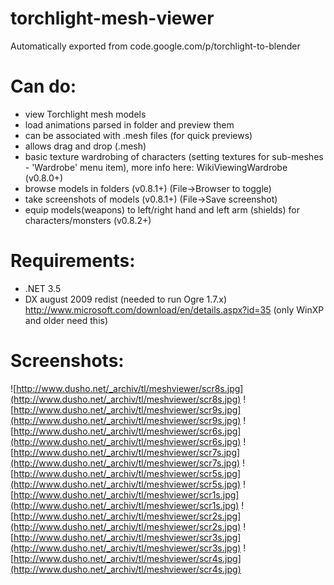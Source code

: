 # torchlight-mesh-viewer
Automatically exported from code.google.com/p/torchlight-to-blender

# Can do: #
  * view Torchlight mesh models
  * load animations parsed in folder and preview them
  * can be associated with .mesh files (for quick previews)
  * allows drag and drop (.mesh)
  * basic texture wardrobing of characters (setting textures for sub-meshes - 'Wardrobe' menu item), more info here: WikiViewingWardrobe (v0.8.0+)
  * browse models in folders (v0.8.1+) (File->Browser to toggle)
  * take screenshots of models (v0.8.1+) (File->Save screenshot)
  * equip models(weapons) to left/right hand and left arm (shields) for characters/monsters (v0.8.2+)

# Requirements: #
  * .NET 3.5
  * DX august 2009 redist (needed to run Ogre 1.7.x) http://www.microsoft.com/download/en/details.aspx?id=35 (only WinXP and older need this)

# Screenshots: #
![http://www.dusho.net/_archiv/tl/meshviewer/scr8s.jpg](http://www.dusho.net/_archiv/tl/meshviewer/scr8s.jpg)
![http://www.dusho.net/_archiv/tl/meshviewer/scr9s.jpg](http://www.dusho.net/_archiv/tl/meshviewer/scr9s.jpg)
![http://www.dusho.net/_archiv/tl/meshviewer/scr6s.jpg](http://www.dusho.net/_archiv/tl/meshviewer/scr6s.jpg)
![http://www.dusho.net/_archiv/tl/meshviewer/scr7s.jpg](http://www.dusho.net/_archiv/tl/meshviewer/scr7s.jpg)
![http://www.dusho.net/_archiv/tl/meshviewer/scr5s.jpg](http://www.dusho.net/_archiv/tl/meshviewer/scr5s.jpg)
![http://www.dusho.net/_archiv/tl/meshviewer/scr1s.jpg](http://www.dusho.net/_archiv/tl/meshviewer/scr1s.jpg)
![http://www.dusho.net/_archiv/tl/meshviewer/scr2s.jpg](http://www.dusho.net/_archiv/tl/meshviewer/scr2s.jpg)
![http://www.dusho.net/_archiv/tl/meshviewer/scr3s.jpg](http://www.dusho.net/_archiv/tl/meshviewer/scr3s.jpg)
![http://www.dusho.net/_archiv/tl/meshviewer/scr4s.jpg](http://www.dusho.net/_archiv/tl/meshviewer/scr4s.jpg)
